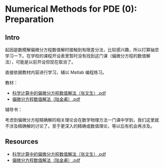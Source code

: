 # Numerical Methods for PDE (0): Preparation

## Intro

起因是数模解偏微分方程数值解时接触到有限差分法，比较感兴趣，所以打算抽空学习一下。在学校的课程开设表里暂时没有找到这门课（偏微分方程的数值解法），可能是以前开设但现在取消了。

直接依据教材内容进行学习，辅以 Matlab 编程练习。

教材：
- [科学计算中的偏微分方程数值解法（张文生）.pdf](https://www.writebug.com/static/uploads/2024/8/4/ce21a47157bfcba5b44bf27dbfa9fb1c.pdf)
- [偏微分方程数值解法（陆金甫）.pdf](https://www.writebug.com/static/uploads/2024/8/4/f70d655ff4aed3522498fa632f42d7fe.pdf)

辅导书：

考虑到偏微分方程精确解的相关理论会在数学物理方法一门课中学到，我们这里就不涉及精确解的讨论了。至于更深入的精确或数值理论，等以后有机会再涉及。

## Resources 

- [科学计算中的偏微分方程数值解法（张文生）.pdf](https://www.writebug.com/static/uploads/2024/8/4/ce21a47157bfcba5b44bf27dbfa9fb1c.pdf)
- [偏微分方程数值解法（陆金甫）.pdf](https://www.writebug.com/static/uploads/2024/8/4/f70d655ff4aed3522498fa632f42d7fe.pdf)


